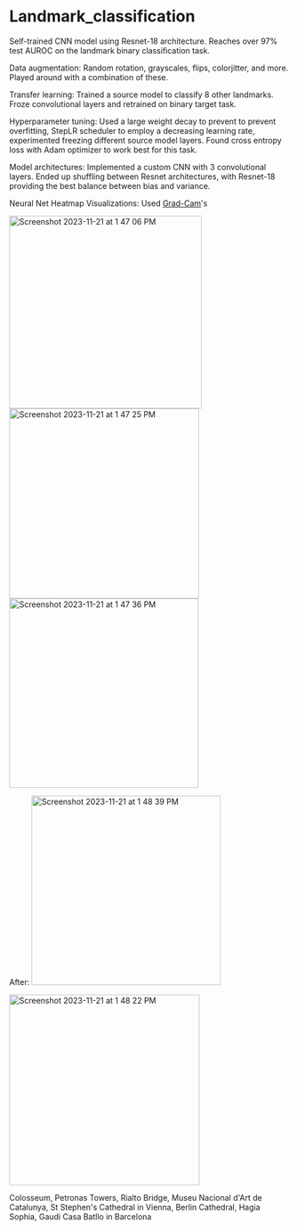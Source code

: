 # Landmark_classification

Self-trained CNN model using Resnet-18 architecture.
Reaches over 97% test AUROC on the landmark binary classification task.


Data augmentation: Random rotation, grayscales, flips, colorjitter, and more. Played around with a combination of these.

Transfer learning: Trained a source model to classify 8 other landmarks. Froze convolutional layers and retrained on binary target task.

Hyperparameter tuning: Used a large weight decay to prevent to prevent overfitting, StepLR scheduler to employ a decreasing learning rate, experimented freezing different source model layers. Found cross entropy loss with Adam optimizer to work best for this task.

Model architectures: Implemented a custom CNN with 3 convolutional layers. Ended up shuffling between Resnet architectures, with Resnet-18 providing the best balance between bias and variance.

Neural Net Heatmap Visualizations: Used [Grad-Cam]([url](https://github.com/jacobgil/pytorch-grad-cam))'s 

<img width="346" alt="Screenshot 2023-11-21 at 1 47 06 PM" src="https://github.com/dariuskzucker/Landmark_classification/assets/33701468/fd875005-0913-4b7c-90de-e10f5540ebc6">
<img width="341" alt="Screenshot 2023-11-21 at 1 47 25 PM" src="https://github.com/dariuskzucker/Landmark_classification/assets/33701468/93c72e99-de96-4291-8e89-780371bd3b97">
<img width="340" alt="Screenshot 2023-11-21 at 1 47 36 PM" src="https://github.com/dariuskzucker/Landmark_classification/assets/33701468/bcb62a27-115c-452f-bff4-e2664459d0a9">

After:
<img width="340" alt="Screenshot 2023-11-21 at 1 48 39 PM" src="https://github.com/dariuskzucker/Landmark_classification/assets/33701468/cb3bcaa2-e753-4eaa-a3e9-cbb9a51d2b9c">

<img width="342" alt="Screenshot 2023-11-21 at 1 48 22 PM" src="https://github.com/dariuskzucker/Landmark_classification/assets/33701468/21b14a53-cad6-4dd4-96fa-d65c28751634">



Colosseum, Petronas Towers, Rialto Bridge, Museu Nacional d'Art de Catalunya, St Stephen's Cathedral in Vienna, Berlin Cathedral, Hagia Sophia, Gaudi Casa Batllo in Barcelona
